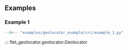 ## Examples

### Example 1

```python title="example_1.py"
--8<-- "examples/geolocator_example/src/example_1.py"
```

::: flet_geolocator.geolocator.Geolocator
